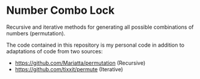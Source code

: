Number Combo Lock
==========
Recursive and iterative methods for generating all possible combinations of numbers (permutation).

The code contained in this repository is my personal code in addition to adaptations of code from two sources:
* https://github.com/Mariatta/permutation (Recursive)
* https://github.com/tixxit/permute (Iterative)
